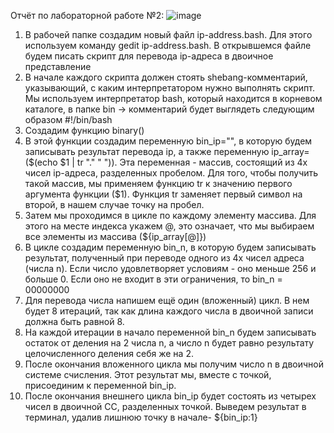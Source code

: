 Отчёт по лабораторной работе №2:
![image](https://github.com/user-attachments/assets/87f8a684-6934-4248-b528-a701876f3f37)

1. В рабочей папке создадим новый файл ip-address.bash. Для этого используем команду gedit ip-address.bash. В открывшемся файле будем писать скрипт для перевода ip-адреса в двоичное представление
2. В начале каждого скрипта должен стоять shebang-комментарий, указывающий, с каким интерпретатором нужно выполнять скрипт. Мы используем интерпретатор bash, который находится в корневом каталоге, в папке bin -> комментарий будет выглядеть следующим образом #!/bin/bash
3. Создадим функцию binary()
4. В этой функции создадим переменную  bin_ip="", в которую будем записывать результат перевода ip, а также переменную ip_array=($(echo $1 | tr "." " ")). Эта переменная - массив, состоящий из 4х чисел ip-адреса, разделенных пробелом. Для того, чтобы получить такой массив, мы применяем функцию tr к значению первого аргумента функции ($1). Функция tr заменяет первый символ на второй, в нашем случае точку на пробел.
5. Затем мы проходимся в цикле по каждому элементу массива. Для этого на месте индекса укажем @, это означает, что мы выбираем все элементы из массива (${ip_array[@]})
6. В цикле создадим переменную bin_n, в которую будем записывать результат, полученный при переводе одного из 4х чисел адреса (числа n). Если число удовлетворяет условиям - оно меньше 256 и больше 0. Если оно не входит в эти ограничения, то bin_n = 00000000
7. Для перевода числа напишем ещё один (вложенный) цикл. В нем будет 8 итераций, так как длина каждого числа в двоичной записи должна быть равной 8.
8. На каждой итерации в начало переменной bin_n будем записывать остаток от деления на 2 числа n, а число n будет равно результату целочисленного деления себя же на 2.
9. После окончания вложенного цикла мы получим число n в двоичной системе счисления. Этот результат мы, вместе с точкой, присоединим к переменной bin_ip.
10. После окончания внешнего цикла bin_ip будет состоять из четырех чисел в двоичной СС, разделенных точкой. Выведем результат в терминал, удалив лишнюю точку в начале- ${bin_ip:1}
